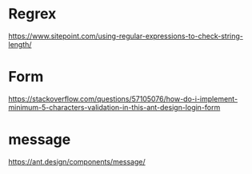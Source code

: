 # Regrex 
https://www.sitepoint.com/using-regular-expressions-to-check-string-length/

# Form 
https://stackoverflow.com/questions/57105076/how-do-i-implement-minimum-5-characters-validation-in-this-ant-design-login-form

# message 
https://ant.design/components/message/